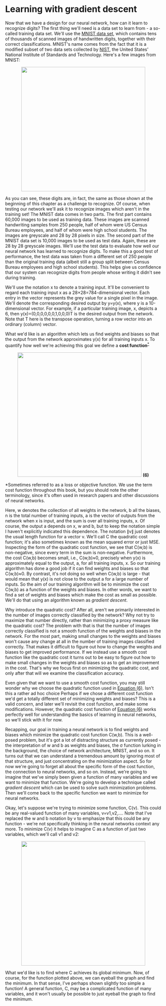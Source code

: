 # Learning with gradient descent

Now that we have a design for our neural network, how can it learn to recognize digits? The first thing we'll need is a data set to learn from - a so-called training data set.
We'll use the [MNIST data set](http://yann.lecun.com/exdb/mnist/), which contains tens of thousands of scanned images of handwritten digits, together with their correct
classifications. MNIST's name comes from the fact that it is a modified subset of two data sets collected by 
[NIST](https://en.wikipedia.org/wiki/National_Institute_of_Standards_and_Technology), 
the United States' National Institute of Standards and Technology. Here's a few images from MNIST:

<p align="center">
  <img src="http://neuralnetworksanddeeplearning.com/images/digits_separate.png" width="400"/>
</p>

As you can see, these digits are, in fact, the same as those shown at the beginning of this chapter as a challenge to recognize. Of course, when testing our network we'll ask it
to recognize images which aren't in the training set!
The MNIST data comes in two parts. The first part contains 60,000 images to be used as training data. These images are scanned handwriting samples from 250 people, half of whom
were US Census Bureau employees, and half of whom were high school students. The images are greyscale and 28 by 28 pixels in size. The second part of the MNIST data set is 10,000
images to be used as test data. Again, these are 28 by 28 greyscale images. We'll use the test data to evaluate how well our neural network has learned to recognize digits. To
make this a good test of performance, the test data was taken from a different set of 250 people than the original training data (albeit still a group split between Census Bureau
employees and high school students). This helps give us confidence that our system can recognize digits from people whose writing it didn't see during training.

We'll use the notation x to denote a training input. It'll be convenient to regard each training input x as a 28×28=784-dimensional vector. Each entry in the vector represents the
grey value for a single pixel in the image. We'll denote the corresponding desired output by y=y(x), where y is a 10-dimensional vector. For example, if a particular training
image, x, depicts a 6, then y(x)=(0,0,0,0,0,0,1,0,0,0)T is the desired output from the network. Note that T here is the transpose operation, turning a row vector into an ordinary
(column) vector.

What we'd like is an algorithm which lets us find weights and biases so that the output from the network approximates y(x) for all training inputs x. To quantify how well we're
achieving this goal we define a **cost function**<sup>[*](#fn1)</sup>


<p align="center">
  <img src="http://latex2png.com/pngs/d587b5ab5efc9bec5bc10c7c6352201b.png" width="400"/>
   <b><a name="6">(6)</a></b>
</p>
  
  
<a name="fn1">*</a>Sometimes referred to as a loss or objective function. We use the term cost function throughout this book, but you should note the
other terminology, since it's often used in research papers and other discussions of neural networks. </a>
  
Here, w denotes the collection of all weights in the network, b all the biases, n is the total number of training inputs, a is the vector of outputs from the network when x is
input, and the sum is over all training inputs, x. Of course, the output a depends on x, w and b, but to keep the notation simple I haven't explicitly indicated this dependence.
The notation ∥v∥ just denotes the usual length function for a vector v. We'll call C the quadratic cost function; it's also sometimes known as the mean squared error or just
MSE. Inspecting the form of the quadratic cost function, we see that C(w,b) is non-negative, since every term in the sum is non-negative. Furthermore, the cost C(w,b) becomes
small, i.e., C(w,b)≈0, precisely when y(x) is approximately equal to the output, a, for all training inputs, x. So our training algorithm has done a good job if it can find
weights and biases so that C(w,b)≈0. By contrast, it's not doing so well when C(w,b) is large - that would mean that y(x) is not close to the output a for a large number of
inputs. So the aim of our training algorithm will be to minimize the cost C(w,b) as a function of the weights and biases. In other words, we want to find a set of weights and
biases which make the cost as small as possible. We'll do that using an algorithm known as _gradient descent_.

Why introduce the quadratic cost? After all, aren't we primarily interested in the number of images correctly classified by the network? Why not try to maximize that number
directly, rather than minimizing a proxy measure like the quadratic cost? The problem with that is that the number of images correctly classified is not a smooth function of the
weights and biases in the network. For the most part, making small changes to the weights and biases won't cause any change at all in the number of training images classified
correctly. That makes it difficult to figure out how to change the weights and biases to get improved performance. If we instead use a smooth cost function like the quadratic
cost it turns out to be easy to figure out how to make small changes in the weights and biases so as to get an improvement in the cost. That's why we focus first on minimizing
the quadratic cost, and only after that will we examine the classification accuracy.

Even given that we want to use a smooth cost function, you may still wonder why we choose the quadratic function used in [Equation (6)](#6). Isn't this a rather ad hoc choice
Perhaps if we chose a different cost function we'd get a totally different set of minimizing weights and biases? This is a valid concern, and later we'll revisit the cost
function, and make some modifications. However, the quadratic cost function of [Equation (6)](#6) works perfectly well for understanding the basics of learning in neural
networks, so we'll stick with it for now.

Recapping, our goal in training a neural network is to find weights and biases which minimize the quadratic cost function C(w,b). This is a well-posed problem, but it's got a
lot of distracting structure as currently posed - the interpretation of w and b as weights and biases, the σ function lurking in the background, the choice of network
architecture, MNIST, and so on. It turns out that we can understand a tremendous amount by ignoring most of that structure, and just concentrating on the minimization aspect. So
for now we're going to forget all about the specific form of the cost function, the connection to neural networks, and so on. Instead, we're going to imagine that we've simply
been given a function of many variables and we want to minimize that function. We're going to develop a technique called _gradient descent_ which can be used to solve such
minimization problems. Then we'll come back to the specific function we want to minimize for neural networks.

Okay, let's suppose we're trying to minimize some function, C(v). This could be any real-valued function of many variables, v=v1,v2,…. Note that I've replaced the w and b
notation by v to emphasize that this could be any function - we're not specifically thinking in the neural networks context any more. To minimize C(v) it helps to imagine C as a
function of just two variables, which we'll call v1 and v2:

<p align="center">
  <img src="http://neuralnetworksanddeeplearning.com/images/valley.png" width="400"/>
</p>
 
What we'd like is to find where C achieves its global minimum. Now, of course, for the function plotted above, we can eyeball the graph and find the minimum. In that sense, I've perhaps shown slightly too simple a function! A general function, C, may be a complicated function of many variables, and it won't usually be possible to just eyeball the graph to find the minimum.
